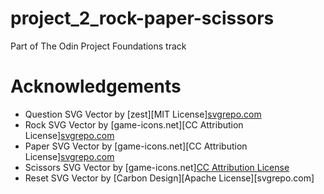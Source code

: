 # project_2_rock-paper-scissors

Part of The Odin Project Foundations track

# Acknowledgements

- Question SVG Vector by [zest][MIT License][svgrepo.com](https://www.svgrepo.com/svg/510152/question)
- Rock SVG Vector by [game-icons.net][CC Attribution License][svgrepo.com](https://www.svgrepo.com/svg/323925/rock)
- Paper SVG Vector by [game-icons.net][CC Attribution License][svgrepo.com](https://www.svgrepo.com/svg/323911/paper)
- Scissors SVG Vector by [game-icons.net][CC Attribution License](https://www.svgrepo.com/svg/323929/scissors)
- Reset SVG Vector by [Carbon Design][Apache License][svgrepo.com]
